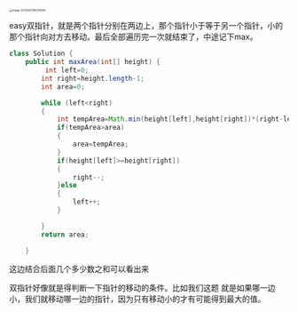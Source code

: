 <img src="/Users/xuhan/Library/Application Support/typora-user-images/image-20210207082118945.png" alt="image-20210207082118945" style="zoom:33%;" />

​	easy双指针，就是两个指针分别在两边上，那个指针小于等于另一个指针，小的那个指针向对方去移动。最后全部遍历完一次就结束了，中途记下max。

```java
class Solution {
    public int maxArea(int[] height) {
         int left=0;
        int right=height.length-1;
        int area=0;

        while (left<right)
        {
            int tempArea=Math.min(height[left],height[right])*(right-left);
            if(tempArea>area)
            {
                area=tempArea;
            }
            if(height[left]>=height[right])
            {
                right--;
            }else
            {
                left++;
            }

        }
        return area;

    }

```



这边结合后面几个多少数之和可以看出来

双指针好像就是得判断一下指针的移动的条件。比如我们这题 就是如果哪一边小，我们就移动哪一边的指针，因为只有移动小的才有可能得到最大的值。